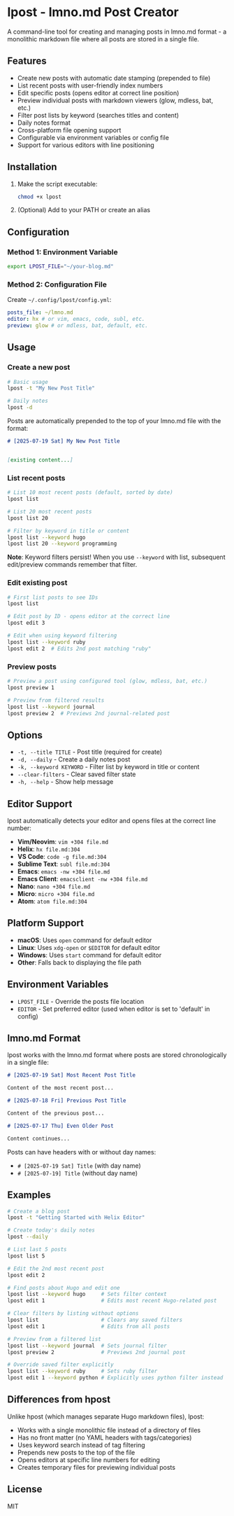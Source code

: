 # lpost - lmno.md Post Creator

A command-line tool for creating and managing posts in lmno.md format - a monolithic markdown file where all posts are stored in a single file.

## Features

- Create new posts with automatic date stamping (prepended to file)
- List recent posts with user-friendly index numbers
- Edit specific posts (opens editor at correct line position)
- Preview individual posts with markdown viewers (glow, mdless, bat, etc.)
- Filter post lists by keyword (searches titles and content)
- Daily notes format
- Cross-platform file opening support
- Configurable via environment variables or config file
- Support for various editors with line positioning

## Installation

1. Make the script executable:

   ```bash
   chmod +x lpost
   ```

2. (Optional) Add to your PATH or create an alias

## Configuration

### Method 1: Environment Variable

```bash
export LPOST_FILE="~/your-blog.md"
```

### Method 2: Configuration File

Create `~/.config/lpost/config.yml`:

```yaml
posts_file: ~/lmno.md
editor: hx # or vim, emacs, code, subl, etc.
preview: glow # or mdless, bat, default, etc.
```

## Usage

### Create a new post

```bash
# Basic usage
lpost -t "My New Post Title"

# Daily notes
lpost -d
```

Posts are automatically prepended to the top of your lmno.md file with the format:
```markdown
# [2025-07-19 Sat] My New Post Title


[existing content...]
```

### List recent posts

```bash
# List 10 most recent posts (default, sorted by date)
lpost list

# List 20 most recent posts
lpost list 20

# Filter by keyword in title or content
lpost list --keyword hugo
lpost list 20 --keyword programming
```

**Note**: Keyword filters persist! When you use `--keyword` with list, subsequent edit/preview commands remember that filter.

### Edit existing post

```bash
# First list posts to see IDs
lpost list

# Edit post by ID - opens editor at the correct line
lpost edit 3

# Edit when using keyword filtering
lpost list --keyword ruby
lpost edit 2  # Edits 2nd post matching "ruby"
```

### Preview posts

```bash
# Preview a post using configured tool (glow, mdless, bat, etc.)
lpost preview 1

# Preview from filtered results
lpost list --keyword journal
lpost preview 2  # Previews 2nd journal-related post
```

## Options

- `-t, --title TITLE` - Post title (required for create)
- `-d, --daily` - Create a daily notes post
- `-k, --keyword KEYWORD` - Filter list by keyword in title or content
- `--clear-filters` - Clear saved filter state
- `-h, --help` - Show help message

## Editor Support

lpost automatically detects your editor and opens files at the correct line number:

- **Vim/Neovim**: `vim +304 file.md`
- **Helix**: `hx file.md:304`
- **VS Code**: `code -g file.md:304`
- **Sublime Text**: `subl file.md:304`
- **Emacs**: `emacs -nw +304 file.md`
- **Emacs Client**: `emacsclient -nw +304 file.md`
- **Nano**: `nano +304 file.md`
- **Micro**: `micro +304 file.md`
- **Atom**: `atom file.md:304`

## Platform Support

- **macOS**: Uses `open` command for default editor
- **Linux**: Uses `xdg-open` or `$EDITOR` for default editor
- **Windows**: Uses `start` command for default editor
- **Other**: Falls back to displaying the file path

## Environment Variables

- `LPOST_FILE` - Override the posts file location
- `EDITOR` - Set preferred editor (used when editor is set to 'default' in config)

## lmno.md Format

lpost works with the lmno.md format where posts are stored chronologically in a single file:

```markdown
# [2025-07-19 Sat] Most Recent Post Title

Content of the most recent post...

# [2025-07-18 Fri] Previous Post Title

Content of the previous post...

# [2025-07-17 Thu] Even Older Post

Content continues...
```

Posts can have headers with or without day names:
- `# [2025-07-19 Sat] Title` (with day name)
- `# [2025-07-19] Title` (without day name)

## Examples

```bash
# Create a blog post
lpost -t "Getting Started with Helix Editor"

# Create today's daily notes
lpost --daily

# List last 5 posts
lpost list 5

# Edit the 2nd most recent post
lpost edit 2

# Find posts about Hugo and edit one
lpost list --keyword hugo     # Sets filter context
lpost edit 1                  # Edits most recent Hugo-related post

# Clear filters by listing without options
lpost list                    # Clears any saved filters
lpost edit 1                  # Edits from all posts

# Preview from a filtered list
lpost list --keyword journal  # Sets journal filter
lpost preview 2               # Previews 2nd journal post

# Override saved filter explicitly
lpost list --keyword ruby     # Sets ruby filter
lpost edit 1 --keyword python # Explicitly uses python filter instead
```

## Differences from hpost

Unlike hpost (which manages separate Hugo markdown files), lpost:

- Works with a single monolithic file instead of a directory of files
- Has no front matter (no YAML headers with tags/categories)
- Uses keyword search instead of tag filtering
- Prepends new posts to the top of the file
- Opens editors at specific line numbers for editing
- Creates temporary files for previewing individual posts

## License

MIT